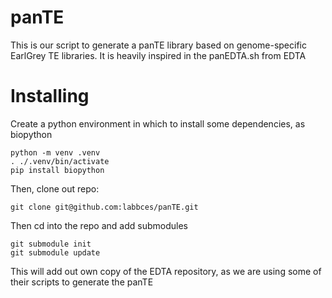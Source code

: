 # panTE

This is our script to generate a panTE library based on genome-specific EarlGrey TE libraries. It is heavily inspired in the panEDTA.sh from EDTA

# Installing

Create a python environment in which to install some dependencies, as biopython

```
python -m venv .venv
. ./.venv/bin/activate 
pip install biopython
```

Then, clone out repo:

```
git clone git@github.com:labbces/panTE.git
```

Then cd into the repo and add submodules

```
git submodule init
git submodule update
```

This will add out own copy of the EDTA repository, as we are using some of their scripts to generate the panTE
